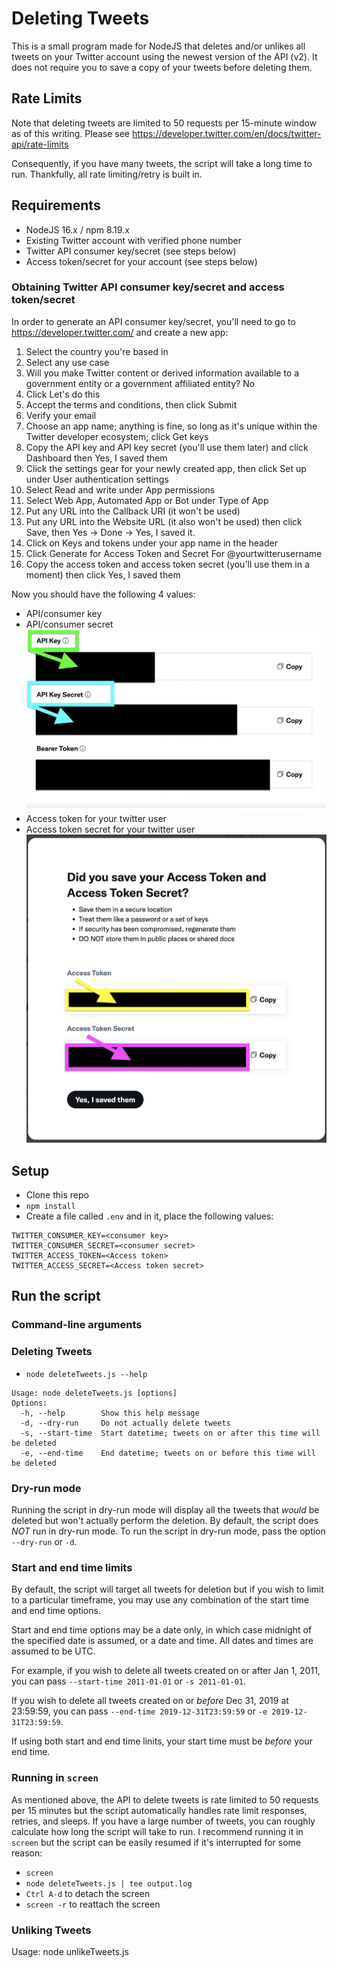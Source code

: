 # Deleting Tweets
This is a small program made for NodeJS that deletes and/or unlikes all tweets on your Twitter account using the newest version of the API (v2). It does not require you to save a copy of your tweets before deleting them.

## Rate Limits
Note that deleting tweets are limited to 50 requests per 15-minute window as of this writing. Please see https://developer.twitter.com/en/docs/twitter-api/rate-limits

Consequently, if you have many tweets, the script will take a long time to run. Thankfully, all rate limiting/retry is built in.

## Requirements
* NodeJS 16.x / npm 8.19.x
* Existing Twitter account with verified phone number
* Twitter API consumer key/secret (see steps below)
* Access token/secret for your account (see steps below)

### Obtaining Twitter API consumer key/secret and access token/secret

In order to generate an API consumer key/secret, you'll need to go to https://developer.twitter.com/ and create a new app:

1. Select the country you're based in
2. Select any use case
3. Will you make Twitter content or derived information available to a government entity or a government affiliated entity? No
4. Click Let's do this
5. Accept the terms and conditions, then click Submit
7. Verify your email
8. Choose an app name; anything is fine, so long as it's unique within the Twitter developer ecosystem; click Get keys
9. Copy the API key and API key secret (you'll use them later) and click Dashboard then Yes, I saved them
10. Click the settings gear for your newly created app, then click Set up under User authentication settings
11. Select Read and write under App permissions
12. Select Web App, Automated App or Bot under Type of App
13. Put any URL into the Callback URI (it won't be used)
14. Put any URL into the Website URL (it also won't be used) then click Save, then Yes -> Done -> Yes, I saved it.
15. Click on Keys and tokens under your app name in the header
16. Click Generate for Access Token and Secret For @yourtwitterusername
17. Copy the access token and access token secret (you'll use them in a moment) then click Yes, I saved them

Now you should have the following 4 values:
* API/consumer key
* API/consumer secret
![](./images/APIKEYS.png)
* Access token for your twitter user
* Access token secret for your twitter user
![](./images/secrets.png)

## Setup

* Clone this repo
* `npm install`
* Create a file called `.env` and in it, place the following values:
```
TWITTER_CONSUMER_KEY=<consumer key>
TWITTER_CONSUMER_SECRET=<consumer secret>
TWITTER_ACCESS_TOKEN=<Access token>
TWITTER_ACCESS_SECRET=<Access token secret>
```

## Run the script

### Command-line arguments
### Deleting Tweets
* `node deleteTweets.js --help`
```
Usage: node deleteTweets.js [options]
Options:
  -h, --help        Show this help message
  -d, --dry-run     Do not actually delete tweets
  -s, --start-time  Start datetime; tweets on or after this time will be deleted
  -e, --end-time    End datetime; tweets on or before this time will be deleted
```

### Dry-run mode

Running the script in dry-run mode will display all the tweets that *would* be deleted but won't actually perform the deletion. By default, the script does *NOT* run in dry-run mode. To run the script in dry-run mode, pass the option `--dry-run` or `-d`.

### Start and end time limits

By default, the script will target all tweets for deletion but if you wish to limit to a particular timeframe, you may use any combination of the start time and end time options.

Start and end time options may be a date only, in which case midnight of the specified date is assumed, or a date and time. All dates and times are assumed to be UTC.

For example, if you wish to delete all tweets created on or after Jan 1, 2011, you can pass `--start-time 2011-01-01` or `-s 2011-01-01`.

If you wish to delete all tweets created on or *before* Dec 31, 2019 at 23:59:59, you can pass `--end-time 2019-12-31T23:59:59` or `-e 2019-12-31T23:59:59`.

If using both start and end time linits, your start time must be *before* your end time.

### Running in `screen`

As mentioned above, the API to delete tweets is rate limited to 50 requests per 15 minutes but the script automatically handles rate limit responses, retries, and sleeps. If you have a large number of tweets, you can roughly calculate how long the script will take to run. I recommend running it in `screen` but the script can be easily resumed if it's interrupted for some reason:

* `screen`
* `node deleteTweets.js | tee output.log`
* `Ctrl A-d` to detach the screen
* `screen -r` to reattach the screen

### Unliking Tweets
Usage: node unlikeTweets.js